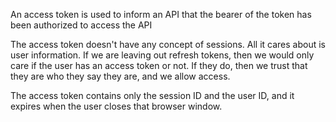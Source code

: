 
An access token is used to inform an API that the bearer of the token has been authorized to access the API

The access token doesn't have any concept of sessions. All it cares about is user information. If we are leaving out refresh tokens, then we would only care if the user has an access token or not. If they do, then we trust that they are who they say they are, and we allow access.

The access token contains only the session ID and the user ID, and it expires when the user closes that browser window.